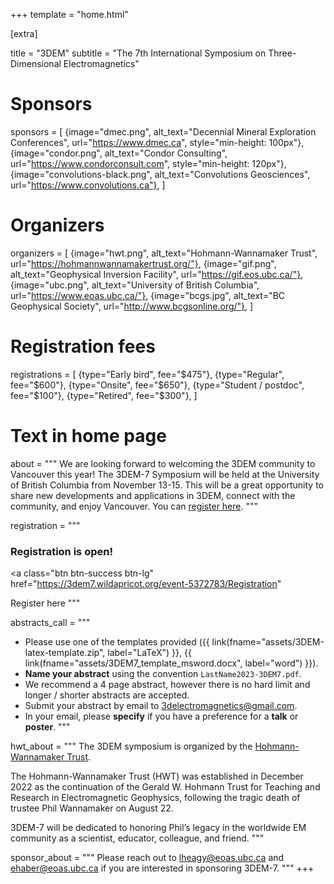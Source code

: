 +++
template = "home.html"

[extra]

title = "3DEM"
subtitle = "The 7th International Symposium on Three-Dimensional Electromagnetics"

# Sponsors
sponsors = [
  {image="dmec.png", alt_text="Decennial Mineral Exploration Conferences", url="https://www.dmec.ca", style="min-height: 100px"},
  {image="condor.png", alt_text="Condor Consulting", url="https://www.condorconsult.com", style="min-height: 120px"},
  {image="convolutions-black.png", alt_text="Convolutions Geosciences", url="https://www.convolutions.ca"},
]

# Organizers
organizers = [
    {image="hwt.png", alt_text="Hohmann-Wannamaker Trust", url="https://hohmannwannamakertrust.org/"},
    {image="gif.png", alt_text="Geophysical Inversion Facility", url="https://gif.eos.ubc.ca/"},
    {image="ubc.png", alt_text="University of British Columbia", url="https://www.eoas.ubc.ca/"},
    {image="bcgs.jpg", alt_text="BC Geophysical Society", url="http://www.bcgsonline.org/"},
]

# Registration fees
registrations = [
    {type="Early bird", fee="$475"},
    {type="Regular", fee="$600"},
    {type="Onsite", fee="$650"},
    {type="Student / postdoc", fee="$100"},
    {type="Retired", fee="$300"},
]

# Text in home page
about = """
We are looking forward to welcoming the 3DEM community to Vancouver this year!
The 3DEM-7 Symposium will be held at the University of British Columbia from
November 13-15. This will be a great opportunity to share
new developments and applications in 3DEM, connect with the community,
and enjoy Vancouver. You can
[register here](https://3dem7.wildapricot.org/event-5372783/Registration).
"""

registration = """
### <i class="fa-solid fa-user-plus"></i> Registration is open!

<a
  class="btn btn-success btn-lg"
  href="https://3dem7.wildapricot.org/event-5372783/Registration"
>
  Register here
</a>
"""

abstracts_call = """
* Please use one of the templates provided
    ({{
        link(fname="assets/3DEM-latex-template.zip", label="LaTeX")
    }},
    {{
        link(fname="assets/3DEM7_template_msword.docx", label="word")
    }}).
* **Name your abstract** using the convention `LastName2023-3DEM7.pdf`.
* We recommend a 4 page abstract, however there is no hard limit and longer
/ shorter abstracts are accepted.
* Submit your abstract by email to
[3delectromagnetics@gmail.com](mailto:3delectromagnetics@gmail.com).
* In your email, please **specify** if you have a preference for a **talk** or
  **poster**.
"""

hwt_about = """
The 3DEM symposium is organized by the [Hohmann-Wannamaker Trust](https://hohmannwannamakertrust.org/).

The Hohmann-Wannamaker Trust (HWT) was established in December 2022
as the continuation of the Gerald W. Hohmann Trust for Teaching and
Research in Electromagnetic Geophysics, following the tragic death of
trustee Phil Wannamaker on August 22.

3DEM-7 will be dedicated to honoring Phil’s legacy in the worldwide EM
community as a scientist, educator, colleague, and friend.
"""

sponsor_about = """
Please reach out to [lheagy@eoas.ubc.ca](mailto:lheagy@eoas.ubc.ca) and
[ehaber@eoas.ubc.ca](mailto:ehaber@eoas.ubc.ca) if you are interested in
sponsoring 3DEM-7.
"""
+++
